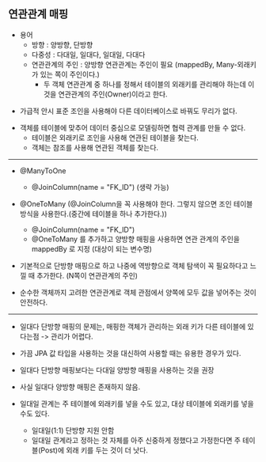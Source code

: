 ## 연관관계 매핑

- 용어
    - 방향 : 양방향, 단방향
    - 다중성 : 다대일, 일대다, 일대일, 다대다
    - 연관관계의 주인 : 양방향 연관관계는 주인이 필요 (mappedBy, Many-외래키가 있는 쪽이 주인이다.)
        - 두 객체 연관관계 중 하나를 정해서 테이블의 외래키를 관리해야 하는데 이것을 연관관계의 주인(Owner)이라고 한다.
    
* 가급적 안시 표준 조인을 사용해야 다른 데이터베이스로 바꿔도 무리가 없다.

- 객체를 테이블에 맞추어 데이터 중심으로 모델링하면 협력 관계를 만들 수 없다.
    - 테이블은 외래키로 조인을 사용해 연관된 테이블을 찾는다.
    - 객체는 참조를 사용해 연관된 객체를 찾는다.
    
---

- @ManyToOne
    - @JoinColumn(name = "FK_ID") (생략 가능)
- @OneToMany (@JoinColumn을 꼭 사용해야 한다. 그렇지 않으면 조인 테이블 방식을 사용한다.(중간에 테이블을 하나 추가한다.))
    - @JoinColumn(name = "FK_ID")
    - @OneToMany 를 추가하고 양방향 매핑을 사용하면 연관 관계의 주인을 mappedBy 로 지정 (대상이 되는 변수명)
    
- 기본적으로 단방향 매핑으로 하고 나중에 역방향으로 객체 탐색이 꼭 필요하다고 느낄 때 추가한다. (N쪽이 연관관계의 주인)
- 순수한 객체까지 고려한 연관관계로 객체 관점에서 양쪽에 모두 값을 넣어주는 것이 안전하다.

--- 

- 일대다 단방향 매핑의 문제는, 매핑한 객체가 관리하는 외래 키가 다른 테이블에 있다는점 -> 관리가 어렵다.
- 가끔 JPA 값 타입을 사용하는 것을 대신하여 사용할 때는 유용한 경우가 있다.
- 일대다 단방향 매핑보다는 다대일 양방향 매핑을 사용하는 것을 권장
- 사실 일대다 양방향 매핑은 존재하지 않음.

- 일대일 관계는 주 테이블에 외래키를 넣을 수도 있고, 대상 테이블에 외래키를 넣을 수도 있다. 
  - 일대일(1:1) 단방향 지원 안함
  - 일대일 관계라고 정하는 것 자체를 아주 신중하게 정했다고 가정한다면 주 테이블(Post)에 외래 키를 두는 것이 더 낫다.
